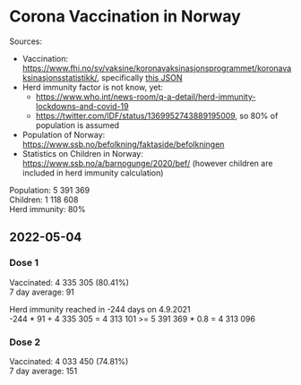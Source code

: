 # Corona Vaccination in Norway

Sources:

- Vaccination: <https://www.fhi.no/sv/vaksine/koronavaksinasjonsprogrammet/koronavaksinasjonsstatistikk/>, specifically [this JSON](https://www.fhi.no/api/chartdata/api/99119)
- Herd immunity factor is not know, yet:
  - <https://www.who.int/news-room/q-a-detail/herd-immunity-lockdowns-and-covid-19>
  - <https://twitter.com/IDF/status/1369952743889195009>, so 80% of population is assumed
- Population of Norway: <https://www.ssb.no/befolkning/faktaside/befolkningen>
- Statistics on Children in Norway: https://www.ssb.no/a/barnogunge/2020/bef/ (however children are included in herd immunity calculation)

Population: 5 391 369  
Children: 1 118 608  
Herd immunity: 80%  

## 2022-05-04

### Dose 1

Vaccinated: 4 335 305 (80.41%)  
7 day average: 91

Herd immunity reached in -244 days on 4.9.2021  
-244 * 91 + 4 335 305 = 4 313 101 >= 5 391 369 * 0.8 = 4 313 096

### Dose 2

Vaccinated: 4 033 450 (74.81%)  
7 day average: 151

